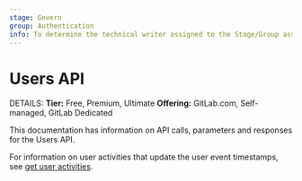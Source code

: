 ```yaml
---
stage: Govern
group: Authentication
info: To determine the technical writer assigned to the Stage/Group associated with this page, see https://handbook.gitlab.com/handbook/product/ux/technical-writing/#assignments
---
```


# Users API

DETAILS:
**Tier:** Free, Premium, Ultimate
**Offering:** GitLab.com, Self-managed, GitLab Dedicated

This documentation has information on API calls, parameters and responses for the Users API.

For information on user activities that update the user event timestamps, see [get user activities](#get-user-activities).

